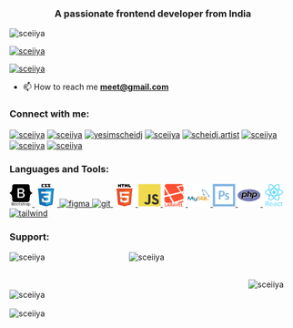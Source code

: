 <h3 align="center">A passionate frontend developer from India</h3>

<p align="left"> <img src="https://komarev.com/ghpvc/?username=sceiiya&label=Profile%20views&color=0e75b6&style=flat" alt="sceiiya" /> </p>

<p align="left"> <a href="https://github.com/ryo-ma/github-profile-trophy"><img src="https://github-profile-trophy.vercel.app/?username=sceiiya" alt="sceiiya" /></a> </p>

<p align="left"> <a href="https://twitter.com/sceiiya" target="blank"><img src="https://img.shields.io/twitter/follow/sceiiya?logo=twitter&style=for-the-badge" alt="sceiiya" /></a> </p>

- 📫 How to reach me **meet@gmail.com**

<h3 align="left">Connect with me:</h3>
<p align="left">
<a href="https://codepen.io/sceiiya" target="blank"><img align="center" src="https://raw.githubusercontent.com/rahuldkjain/github-profile-readme-generator/master/src/images/icons/Social/codepen.svg" alt="sceiiya" height="30" width="40" /></a>
<a href="https://twitter.com/sceiiya" target="blank"><img align="center" src="https://raw.githubusercontent.com/rahuldkjain/github-profile-readme-generator/master/src/images/icons/Social/twitter.svg" alt="sceiiya" height="30" width="40" /></a>
<a href="https://linkedin.com/in/yesimscheidj" target="blank"><img align="center" src="https://raw.githubusercontent.com/rahuldkjain/github-profile-readme-generator/master/src/images/icons/Social/linked-in-alt.svg" alt="yesimscheidj" height="30" width="40" /></a>
<a href="https://stackoverflow.com/users/sceiiya" target="blank"><img align="center" src="https://raw.githubusercontent.com/rahuldkjain/github-profile-readme-generator/master/src/images/icons/Social/stack-overflow.svg" alt="sceiiya" height="30" width="40" /></a>
<a href="https://fb.com/scheidj.artist" target="blank"><img align="center" src="https://raw.githubusercontent.com/rahuldkjain/github-profile-readme-generator/master/src/images/icons/Social/facebook.svg" alt="scheidj.artist" height="30" width="40" /></a>
<a href="https://instagram.com/sceiiya" target="blank"><img align="center" src="https://raw.githubusercontent.com/rahuldkjain/github-profile-readme-generator/master/src/images/icons/Social/instagram.svg" alt="sceiiya" height="30" width="40" /></a>
<a href="https://www.youtube.com/c/sceiiya" target="blank"><img align="center" src="https://raw.githubusercontent.com/rahuldkjain/github-profile-readme-generator/master/src/images/icons/Social/youtube.svg" alt="sceiiya" height="30" width="40" /></a>
<a href="https://www.leetcode.com/sceiiya" target="blank"><img align="center" src="https://raw.githubusercontent.com/rahuldkjain/github-profile-readme-generator/master/src/images/icons/Social/leet-code.svg" alt="sceiiya" height="30" width="40" /></a>
</p>

<h3 align="left">Languages and Tools:</h3>
<p align="left"> <a href="https://getbootstrap.com" target="_blank" rel="noreferrer"> <img src="https://raw.githubusercontent.com/devicons/devicon/master/icons/bootstrap/bootstrap-plain-wordmark.svg" alt="bootstrap" width="40" height="40"/> </a> <a href="https://www.w3schools.com/css/" target="_blank" rel="noreferrer"> <img src="https://raw.githubusercontent.com/devicons/devicon/master/icons/css3/css3-original-wordmark.svg" alt="css3" width="40" height="40"/> </a> <a href="https://www.figma.com/" target="_blank" rel="noreferrer"> <img src="https://www.vectorlogo.zone/logos/figma/figma-icon.svg" alt="figma" width="40" height="40"/> </a> <a href="https://git-scm.com/" target="_blank" rel="noreferrer"> <img src="https://www.vectorlogo.zone/logos/git-scm/git-scm-icon.svg" alt="git" width="40" height="40"/> </a> <a href="https://www.w3.org/html/" target="_blank" rel="noreferrer"> <img src="https://raw.githubusercontent.com/devicons/devicon/master/icons/html5/html5-original-wordmark.svg" alt="html5" width="40" height="40"/> </a> <a href="https://developer.mozilla.org/en-US/docs/Web/JavaScript" target="_blank" rel="noreferrer"> <img src="https://raw.githubusercontent.com/devicons/devicon/master/icons/javascript/javascript-original.svg" alt="javascript" width="40" height="40"/> </a> <a href="https://laravel.com/" target="_blank" rel="noreferrer"> <img src="https://raw.githubusercontent.com/devicons/devicon/master/icons/laravel/laravel-plain-wordmark.svg" alt="laravel" width="40" height="40"/> </a> <a href="https://www.mysql.com/" target="_blank" rel="noreferrer"> <img src="https://raw.githubusercontent.com/devicons/devicon/master/icons/mysql/mysql-original-wordmark.svg" alt="mysql" width="40" height="40"/> </a> <a href="https://www.photoshop.com/en" target="_blank" rel="noreferrer"> <img src="https://raw.githubusercontent.com/devicons/devicon/master/icons/photoshop/photoshop-line.svg" alt="photoshop" width="40" height="40"/> </a> <a href="https://www.php.net" target="_blank" rel="noreferrer"> <img src="https://raw.githubusercontent.com/devicons/devicon/master/icons/php/php-original.svg" alt="php" width="40" height="40"/> </a> <a href="https://reactjs.org/" target="_blank" rel="noreferrer"> <img src="https://raw.githubusercontent.com/devicons/devicon/master/icons/react/react-original-wordmark.svg" alt="react" width="40" height="40"/> </a> <a href="https://tailwindcss.com/" target="_blank" rel="noreferrer"> <img src="https://www.vectorlogo.zone/logos/tailwindcss/tailwindcss-icon.svg" alt="tailwind" width="40" height="40"/> </a> </p>

<h3 align="left">Support:</h3>
<p><a href="https://www.buymeacoffee.com/sceiiya"> <img align="left" src="https://cdn.buymeacoffee.com/buttons/v2/default-yellow.png" height="50" width="210" alt="sceiiya" /></a><a href="https://ko-fi.com/sceiiya"> <img align="left" src="https://cdn.ko-fi.com/cdn/kofi3.png?v=3" height="50" width="210" alt="sceiiya" /></a></p><br><br>

<p><img align="left" src="https://github-readme-stats.vercel.app/api/top-langs?username=sceiiya&show_icons=true&locale=en&layout=compact" alt="sceiiya" /></p>

<p>&nbsp;<img align="center" src="https://github-readme-stats.vercel.app/api?username=sceiiya&show_icons=true&locale=en" alt="sceiiya" /></p>

<p><img align="center" src="https://github-readme-streak-stats.herokuapp.com/?user=sceiiya&" alt="sceiiya" /></p>
